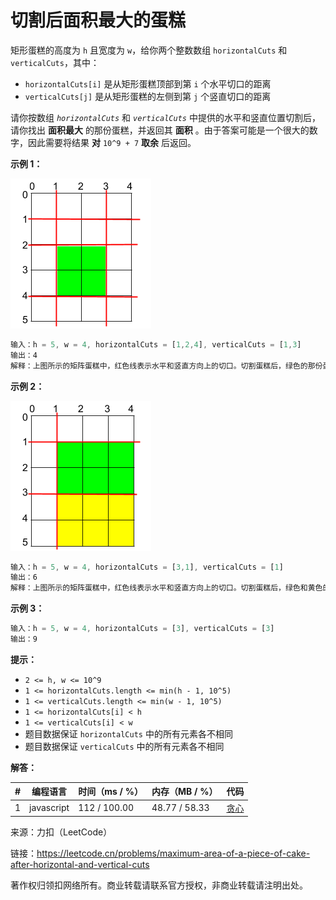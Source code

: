 # 切割后面积最大的蛋糕

矩形蛋糕的高度为 `h` 且宽度为 `w`，给你两个整数数组 `horizontalCuts` 和 `verticalCuts`，其中：

- `horizontalCuts[i]` 是从矩形蛋糕顶部到第 `i` 个水平切口的距离
- `verticalCuts[j]` 是从矩形蛋糕的左侧到第 `j` 个竖直切口的距离

请你按数组 *`horizontalCuts`* 和 *`verticalCuts`* 中提供的水平和竖直位置切割后，请你找出 **面积最大** 的那份蛋糕，并返回其 **面积** 。由于答案可能是一个很大的数字，因此需要将结果 **对** `10^9 + 7` **取余** 后返回。

**示例 1：**

![示例1](./eg1.png)

``` javascript
输入：h = 5, w = 4, horizontalCuts = [1,2,4], verticalCuts = [1,3]
输出：4
解释：上图所示的矩阵蛋糕中，红色线表示水平和竖直方向上的切口。切割蛋糕后，绿色的那份蛋糕面积最大。
```

**示例 2：**

![示例2](./eg2.png)

``` javascript
输入：h = 5, w = 4, horizontalCuts = [3,1], verticalCuts = [1]
输出：6
解释：上图所示的矩阵蛋糕中，红色线表示水平和竖直方向上的切口。切割蛋糕后，绿色和黄色的两份蛋糕面积最大。
```

**示例 3：**

``` javascript
输入：h = 5, w = 4, horizontalCuts = [3], verticalCuts = [3]
输出：9
```

**提示：**

- `2 <= h, w <= 10^9`
- `1 <= horizontalCuts.length <= min(h - 1, 10^5)`
- `1 <= verticalCuts.length <= min(w - 1, 10^5)`
- `1 <= horizontalCuts[i] < h`
- `1 <= verticalCuts[i] < w`
- 题目数据保证 `horizontalCuts` 中的所有元素各不相同
- 题目数据保证 `verticalCuts` 中的所有元素各不相同

**解答：**

**#**|**编程语言**|**时间（ms / %）**|**内存（MB / %）**|**代码**
--|--|--|--|--
1|javascript|112 / 100.00|48.77 / 58.33|[贪心](./javascript/ac_v1.js)

来源：力扣（LeetCode）

链接：https://leetcode.cn/problems/maximum-area-of-a-piece-of-cake-after-horizontal-and-vertical-cuts

著作权归领扣网络所有。商业转载请联系官方授权，非商业转载请注明出处。
